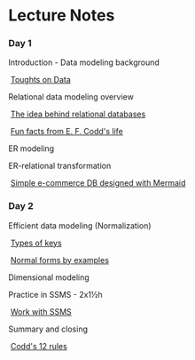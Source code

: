 # Lecture Notes

### Day 1

Introduction - Data modeling background

​	[Toughts on Data](intro.md)

Relational data modeling overview

​	[The idea behind relational databases](relatioal_database_in_theory.md)

​	[Fun facts from E. F. Codd's life](codd_biography.md)

ER modeling

ER-relational transformation

​	[Simple e-commerce DB designed with Mermaid](mermaid.md)

### Day 2

Efficient data modeling (Normalization)

​	[Types of keys](types_of_keys.md)

​	[Normal forms by examples](Normalization.md)

Dimensional modeling

Practice in SSMS - 2x1½h

​	[Work with SSMS]()

Summary and closing

​	[Codd's 12 rules](codd_12_rules.md)







